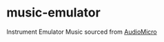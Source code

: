 # music-emulator
Instrument Emulator
Music sourced from [AudioMicro](https://www.audiomicro.com/free-sound-effects/free-musical-instrument-and-sound-effects)
